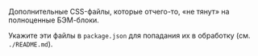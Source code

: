 
Дополнительные CSS-файлы, которые отчего-то, «не тянут» на полноценные БЭМ-блоки.

Укажите эти файлы в `package.json` для попадания их в обработку (см. `./README.md`).
